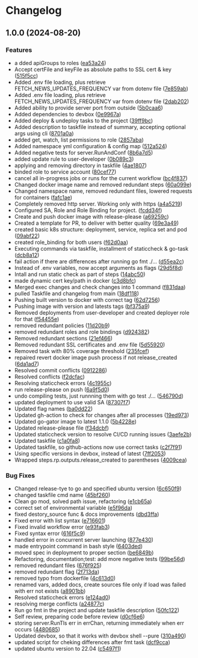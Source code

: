 # Changelog

## 1.0.0 (2024-08-20)


### Features

* a dded apiGroups to roles ([ea53a24](https://github.com/werniq/Go-Gator/commit/ea53a243864173929ec94ab74b3a43fbad888fa5))
* Accept certFile and keyFile as absolute paths to SSL cert & key ([515f5cc](https://github.com/werniq/Go-Gator/commit/515f5ccc8c560c55cec8d491b5b563eb336448a7))
* Added .env file loading, plus retrieve FETCH_NEWS_UPDATES_FREQUENCY var from dotenv file ([7e859ab](https://github.com/werniq/Go-Gator/commit/7e859abc427feb5e2811c20c7658c2fade7712e5))
* Added .env file loading, plus retrieve FETCH_NEWS_UPDATES_FREQUENCY var from dotenv file ([2dab202](https://github.com/werniq/Go-Gator/commit/2dab202307fc11313b6e6881a0ff9d0ae1d42adb))
* Added ability to provide server port from outside ([5b0caa6](https://github.com/werniq/Go-Gator/commit/5b0caa62ba8cb9d38c92db61eb7eae4a20fee8a6))
* Added dependencies to devbox ([0e9967a](https://github.com/werniq/Go-Gator/commit/0e9967a2b1632bf0d584e7781bde68192af38ed4))
* Added deploy & undeploy tasks to the project ([39ff9bc](https://github.com/werniq/Go-Gator/commit/39ff9bc2fd14eb7fea0c9254e8db480de5e7763f))
* Added description to taskfile instead of summary, accepting optional args using cli ([8701a0a](https://github.com/werniq/Go-Gator/commit/8701a0a5e485bb105b3b581f28b78772f0f90dea))
* added get, watch, list permissions to role ([2857aba](https://github.com/werniq/Go-Gator/commit/2857aba9273aa42759601d0e10c8412d09c3d624))
* Added namespace yml configuration & config map ([512a524](https://github.com/werniq/Go-Gator/commit/512a524054808f813135f408fa4146dfcc48a979))
* Added negative tests for server.RunAndConf ([8b6a7d5](https://github.com/werniq/Go-Gator/commit/8b6a7d5d4888d2957ca680e3afb30aaac89158eb))
* added update rule to user-developer ([0b089c3](https://github.com/werniq/Go-Gator/commit/0b089c33669a2468b87f1960228492596b8da0d0))
* applying and removing directory in taskfile ([4ae1807](https://github.com/werniq/Go-Gator/commit/4ae18070535f01af6aa603f6f868893b1d78bdea))
* binded role to service account ([80cef77](https://github.com/werniq/Go-Gator/commit/80cef772d4b12bb067e49a2f00aabec9f04d96ce))
* cancel all in-progress jobs or runs for the current workflow ([bc4f837](https://github.com/werniq/Go-Gator/commit/bc4f83771b42571717dc7ffae51242d8f963f24d))
* Changed docker image name and removed redundant steps ([60a099e](https://github.com/werniq/Go-Gator/commit/60a099e06e1b325164e9b6484e90be236eb1bcd3))
* Changed namespace name, removed redundant files, lowered requests for containers ([fafc1ae](https://github.com/werniq/Go-Gator/commit/fafc1aeb4d664ba932eee54d684e229617b1defe))
* Completely removed http server. Working only with https ([a4a5219](https://github.com/werniq/Go-Gator/commit/a4a5219034074e6af872bc42a06c92df5efafefd))
* Configured SA, Role and Role Binding for project. ([fcdd34f](https://github.com/werniq/Go-Gator/commit/fcdd34f42d1443d1cddf72abc302a7be78f5a6b0))
* Create and push docker image with release-please ([a69259c](https://github.com/werniq/Go-Gator/commit/a69259c92bee63f4a8a4516622f70fb20f3ab81b))
* Created a template for PR, to deliver with better quality ([69e3a49](https://github.com/werniq/Go-Gator/commit/69e3a49f76f30acfd0300c481c312d53b9c3b6c9))
* created basic k8s structure: deployment, service, replica set and pod ([09abf22](https://github.com/werniq/Go-Gator/commit/09abf22e0aa34d2051723372c07e831c5f7f7267))
* created role_binding for both users ([f62d0aa](https://github.com/werniq/Go-Gator/commit/f62d0aa2c4f95ddc5c77f87b38beafc4c9c1bfad))
* Executing commands via taskfile, installment of staticcheck & go-task ([dcb8a12](https://github.com/werniq/Go-Gator/commit/dcb8a12e83860edb1b52f5ccfef91b5c0130bd4e))
* fail action if there are differences after running go fmt ./... ([d55ea2c](https://github.com/werniq/Go-Gator/commit/d55ea2ce9209597440bc14f319467ff2a450a450))
* Instead of .env variables, now accept arguments as flags ([29d5f8d](https://github.com/werniq/Go-Gator/commit/29d5f8d42bad526211e3d8b3084451c2f5b0e687))
* Intall and run static check as part of steps ([14abc50](https://github.com/werniq/Go-Gator/commit/14abc50d480df0b8bf1a2e24c2a47a82eee8af32))
* made dynamic cert key/path in docker ([c3d8bfc](https://github.com/werniq/Go-Gator/commit/c3d8bfc2b82f38361423cc05d50faa21ec17be95))
* Merged exec changes and check changes into 1 command ([f831daa](https://github.com/werniq/Go-Gator/commit/f831daa04d679302d9d52367bea73a4bf5523afb))
* pulled Taskfile and changelog from main ([18df118](https://github.com/werniq/Go-Gator/commit/18df1181fde3b2640688ba944a4501a884d12e02))
* Pushing built version to docker with correct tag ([62d7256](https://github.com/werniq/Go-Gator/commit/62d72560b92ab5815e7b5d9d47ae8b2aa25dfa50))
* Pushing image with version and latests tags ([bf375a9](https://github.com/werniq/Go-Gator/commit/bf375a9398a04f48bf04c1cb35d05e9f556f18eb))
* Removed deployments from user-developer and created deployer role for that ([f54455e](https://github.com/werniq/Go-Gator/commit/f54455e083e7365a3f7dbee76c50d391462c3c97))
* removed redundant policies ([11d20b9](https://github.com/werniq/Go-Gator/commit/11d20b9ee3647c52abe2b5517cf207b42b364e8b))
* removed redundant roles and role bindings ([d924382](https://github.com/werniq/Go-Gator/commit/d92438227e7cae48327d1548bae420cd0bcc79e4))
* Removed redundant sections ([21ef466](https://github.com/werniq/Go-Gator/commit/21ef4663e3fdec2b74bc8002ddf94ab1d761825b))
* Removed redundant SSL certificates and .env file ([5d55920](https://github.com/werniq/Go-Gator/commit/5d559200a9927f5d523585f2110ec54348e74bf3))
* Removed task with 80% coverage threshold ([235fcef](https://github.com/werniq/Go-Gator/commit/235fcef9a8137d65d908f70e7450a857cf0605fc))
* repaired revert docker image push process if not release_created ([6da1ad7](https://github.com/werniq/Go-Gator/commit/6da1ad7d0035a8fdb909522b31cf112f3b33faf4))
* Resolved commit conflicts ([0912286](https://github.com/werniq/Go-Gator/commit/0912286f90e406c06eb4a4fe92e7061020c3782c))
* Resolved conflicts ([f2dcfac](https://github.com/werniq/Go-Gator/commit/f2dcfacf2c7e1760598c94e5132013cc212ef05e))
* Resolving staticcheck errors ([4c1955c](https://github.com/werniq/Go-Gator/commit/4c1955caa34447475baafae01817d54217957026))
* run release-please on push ([6a9f5d0](https://github.com/werniq/Go-Gator/commit/6a9f5d03e9cb1441ef4f9b5a33b4da4ec607bfa9))
* undo compiling tests, just runnning them with go test ./... ([546790d](https://github.com/werniq/Go-Gator/commit/546790dbf399da03a42a4ef226d49db61ed7ac4c))
* updated deployment to use valid SA ([87307f7](https://github.com/werniq/Go-Gator/commit/87307f7d8cf10746516bd69d10a55aa4cfa1d423))
* Updated flag names ([ba0dd22](https://github.com/werniq/Go-Gator/commit/ba0dd222a5e5f974364132fcd481f9de28c0f712))
* Updated gh-action to check for changes after all processes ([19ed973](https://github.com/werniq/Go-Gator/commit/19ed9732ba02d504011533510cfa6ab3bab71f38))
* Updated go-gator image to latest 1.1.0 ([5b4228e](https://github.com/werniq/Go-Gator/commit/5b4228ee19edc3cf5a2a508a35ae41387428e8a1))
* Updated release-please file ([f34dcbf](https://github.com/werniq/Go-Gator/commit/f34dcbf287a896f45a1de2575360ae730f8140ab))
* Updated staticcheck version to resolve CI/CD running issues ([3aefe2b](https://github.com/werniq/Go-Gator/commit/3aefe2b733e02ac4dd5867f1f7730fed4f7d08b6))
* Updated taskfile ([c1a0fa8](https://github.com/werniq/Go-Gator/commit/c1a0fa89f633735d41f539e58bc3536347a6a6ec))
* Updated taskfile, so github-actions now use correct tasks ([c2f7f91](https://github.com/werniq/Go-Gator/commit/c2f7f91587f733de6a78a7d3a13252437e720424))
* Using specific versions in devbox, instead of latest ([7ff2053](https://github.com/werniq/Go-Gator/commit/7ff2053c582298deeda77933bd47c7a408bb0bfc))
* Wrapped steps.rp.outputs.release_created to parentheses ([4009cea](https://github.com/werniq/Go-Gator/commit/4009cea15974acad57a7fadcf365fc6562490ad3))


### Bug Fixes

* Changed release-tye to go and specified ubuntu version ([6c650f9](https://github.com/werniq/Go-Gator/commit/6c650f9c5d8593bb8a9e798740477a3841797ac4))
* changed taskfile cmd name ([45bf260](https://github.com/werniq/Go-Gator/commit/45bf260a3a69a59200ae5eac42e3e2e69c4a2b21))
* Clean go mod, solved path issue, refactoring ([e1cb65a](https://github.com/werniq/Go-Gator/commit/e1cb65a86469c810e1a9826bd2a2275a49192a29))
* correct set of environmental variable ([e5f96da](https://github.com/werniq/Go-Gator/commit/e5f96dac56ab0ad0b8a5b2e1cf0a4f2bf2b7f139))
* fixed destory_source func & docs improvements ([dbd3ffa](https://github.com/werniq/Go-Gator/commit/dbd3ffa697764939eee5240b8dd66d083e9f1290))
* Fixed error with list syntax ([e716601](https://github.com/werniq/Go-Gator/commit/e716601266011f4d860f106a6b7b8f8252d0fcb1))
* Fixed invalid workflow error ([e93fab3](https://github.com/werniq/Go-Gator/commit/e93fab34013024406cbae50d29fa501cf56a75c5))
* Fixed syntax error ([616f5c9](https://github.com/werniq/Go-Gator/commit/616f5c904a920c01c077c45f896a3580df20211d))
* handled error in concurrent server launching ([877e430](https://github.com/werniq/Go-Gator/commit/877e430e416a372dd35d8dbb57860227c3d3c554))
* made entrypoint command in bash style ([6403ded](https://github.com/werniq/Go-Gator/commit/6403ded8dae2ad8e7b2a69638c6bbe4794d9fd30))
* moved spec in deployment to proper section ([be6849b](https://github.com/werniq/Go-Gator/commit/be6849bbd2d8c03101535735da52bdc1a61cf8da))
* Refactoring, documentation;test: add more negative tests ([99be56d](https://github.com/werniq/Go-Gator/commit/99be56dcd3df9d25b68caff2bf27464d923384e5))
* removed redundant files ([676f925](https://github.com/werniq/Go-Gator/commit/676f925fd409cda4d42227545da3147e5b292397))
* removed redundant flag ([2f713da](https://github.com/werniq/Go-Gator/commit/2f713dac0d06b5b1e26b8da4286ec4b0837e32ea))
* removed typo from dockerfile ([4c613d0](https://github.com/werniq/Go-Gator/commit/4c613d044a70ae616b7195a44e8b334b7d426ed0))
* renamed vars, added docs, create sources file only if load was failed with err not exists ([a8901bb](https://github.com/werniq/Go-Gator/commit/a8901bb3fb2a5c34040b07d7602a4a1a32f3b1c4))
* Resolved staticcheck errors ([e124ad0](https://github.com/werniq/Go-Gator/commit/e124ad005e77de24fe733840f6ee15be0ce889ee))
* resolving merge conflicts ([a24877c](https://github.com/werniq/Go-Gator/commit/a24877cf8cb9be4d88ad08453447ba9862a7074a))
* Run go fmt in the project and update taskfile description ([50fc122](https://github.com/werniq/Go-Gator/commit/50fc1224589133eee6f88ea3c27fff8c9c1cad66))
* Self review, preparing code before review ([d0cf6e6](https://github.com/werniq/Go-Gator/commit/d0cf6e64c991df9e645be712d62c93b73f7aa930))
* storing server.RunTls err in errChan, returning immediately when err occurs ([4480685](https://github.com/werniq/Go-Gator/commit/448068574f75eb9ea4184bee680a37b95d9c16b2))
* Updated devbox, so that it works with devbox shell --pure ([310a490](https://github.com/werniq/Go-Gator/commit/310a4903f0dc6d03481b81f4b54e41e6f920ab56))
* updated script for cheking differences after fmt task ([dcf9cca](https://github.com/werniq/Go-Gator/commit/dcf9ccaa9e84dbf0ec67c313b3958d7b3bd65aa5))
* updated ubuntu version to 22.04 ([c5497f1](https://github.com/werniq/Go-Gator/commit/c5497f15839d10419d574fe19f4bedca21464de0))
